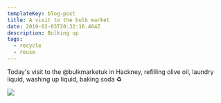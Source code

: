 ```yaml
---
templateKey: blog-post
title: A visit to the bulk market
date: 2019-02-03T20:32:16.464Z
description: Bulking up
tags:
  - recycle
  - reuse
---
```


Today's visit to the @bulkmarketuk in Hackney, refilling olive oil, laundry liquid, washing up liquid, baking soda ♻️

![](/img/bulkmarket.jpg)
